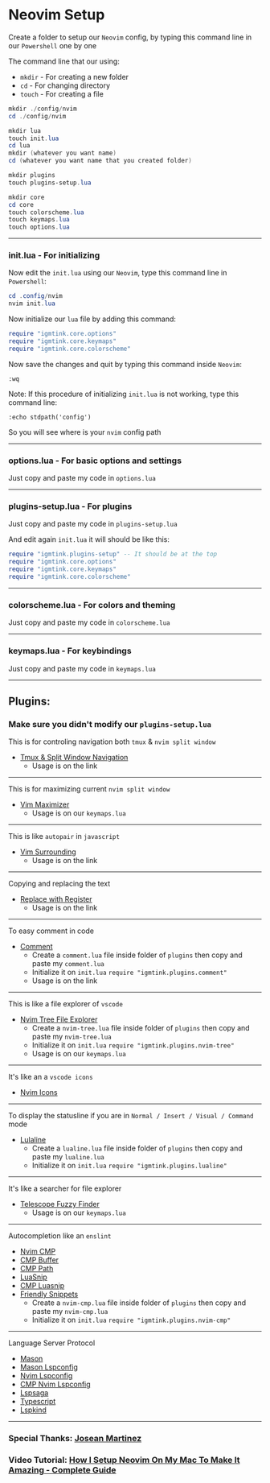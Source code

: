# Neovim Setup

Create a folder to setup our `Neovim` config, by typing this command line in our `Powershell` one by one

The command line that our using:
- `mkdir` - For creating a new folder
- `cd` - For changing directory
- `touch` - For creating a file

```powershell
mkdir ./config/nvim
cd ./config/nvim

mkdir lua
touch init.lua
cd lua
mkdir (whatever you want name)
cd (whatever you want name that you created folder)

mkdir plugins
touch plugins-setup.lua

mkdir core
cd core
touch colorscheme.lua
touch keymaps.lua
touch options.lua
```

***

### init.lua - For initializing

Now edit the `init.lua` using our `Neovim`, type this command line in `Powershell`: 

```powershell
cd .config/nvim
nvim init.lua
```

Now initialize our `lua` file by adding this command:

```lua
require "igmtink.core.options"
require "igmtink.core.keymaps"
require "igmtink.core.colorscheme"
```

Now save the changes and quit by typing this command inside `Neovim`:

```nvim
:wq
```

Note: If this procedure of initializing `init.lua` is not working, type this command line:

```nvim
:echo stdpath('config')
```

So you will see where is your `nvim` config path

***

### options.lua - For basic options and settings

Just copy and paste my code in `options.lua`

***

### plugins-setup.lua - For plugins

Just copy and paste my code in `plugins-setup.lua`

And edit again `init.lua` it will should be like this:

```lua
require "igmtink.plugins-setup" -- It should be at the top
require "igmtink.core.options"
require "igmtink.core.keymaps"
require "igmtink.core.colorscheme"
```

***

### colorscheme.lua - For colors and theming

Just copy and paste my code in `colorscheme.lua`

***

### keymaps.lua - For keybindings

Just copy and paste my code in `keymaps.lua`

***

## Plugins:
### Make sure you didn't modify our `plugins-setup.lua`

This is for controling navigation both `tmux` & `nvim split window`
- [Tmux & Split Window Navigation](https://github.com/christoomey/vim-tmux-navigator)
  - Usage is on the link
  
***

This is for maximizing current `nvim split window`
- [Vim Maximizer](https://github.com/szw/vim-maximizer)
  - Usage is on our `keymaps.lua`
  
***

This is like `autopair` in `javascript`
- [Vim Surrounding](https://github.com/tpope/vim-surround)
  - Usage is on the link
  
***

Copying and replacing the text
- [Replace with Register](https://github.com/vim-scripts/ReplaceWithRegister)
  - Usage is on the link
  
***

To easy comment in code
- [Comment](https://github.com/numToStr/Comment.nvim)
  - Create a `comment.lua` file inside folder of `plugins` then copy and paste my `comment.lua`
  - Initialize it on `init.lua` `require "igmtink.plugins.comment"`
  - Usage is on the link
  
***

This is like a file explorer of `vscode`
- [Nvim Tree File Explorer](https://github.com/nvim-tree/nvim-tree.lua)
  - Create a `nvim-tree.lua` file inside folder of `plugins` then copy and paste my `nvim-tree.lua`
  - Initialize it on `init.lua` `require "igmtink.plugins.nvim-tree"`
  - Usage is on our `keymaps.lua`
  
***

It's like an a `vscode icons`
- [Nvim Icons](https://github.com/nvim-tree/nvim-web-devicons)

***

To display the statusline if you are in `Normal / Insert / Visual / Command` mode 
- [Lulaline](https://github.com/nvim-lualine/lualine.nvim)
  - Create a `lualine.lua` file inside folder of `plugins` then copy and paste my `lualine.lua`
  - Initialize it on `init.lua` `require "igmtink.plugins.lualine"`
 
***

It's like a searcher for file explorer
- [Telescope Fuzzy Finder](https://github.com/nvim-telescope/telescope.nvim#getting-started)
  - Usage is on our `keymaps.lua`
  
***

Autocompletion like an `enslint`
- [Nvim CMP](https://github.com/hrsh7th/nvim-cmp)
- [CMP Buffer](https://github.com/hrsh7th/cmp-buffer)
- [CMP Path](https://github.com/hrsh7th/cmp-path)
- [LuaSnip](https://github.com/L3MON4D3/LuaSnip)
- [CMP Luasnip](https://github.com/saadparwaiz1/cmp_luasnip)
- [Friendly Snippets](https://github.com/rafamadriz/friendly-snippets)
  - Create a `nvim-cmp.lua` file inside folder of `plugins` then copy and paste my `nvim-cmp.lua`
  - Initialize it on `init.lua` `require "igmtink.plugins.nvim-cmp"`

***

Language Server Protocol
- [Mason](https://github.com/williamboman/mason.nvim)
- [Mason Lspconfig](https://github.com/williamboman/mason-lspconfig.nvim)
- [Nvim Lspconfig](https://github.com/neovim/nvim-lspconfig)
- [CMP Nvim Lspconfig](https://github.com/hrsh7th/cmp-nvim-lsp)
- [Lspsaga](https://github.com/glepnir/lspsaga.nvim)
- [Typescript](https://github.com/jose-elias-alvarez/typescript.nvim)
- [Lspkind](https://github.com/onsails/lspkind.nvim)

***

### Special Thanks: [Josean Martinez](https://www.youtube.com/watch?v=vdn_pKJUda8&list=PLmMocGWXmbd_MTRMJTTK8lCxmBcjYZvF_&index=2&t=449s)

### Video Tutorial: [How I Setup Neovim On My Mac To Make It Amazing - Complete Guide](https://www.youtube.com/watch?v=vdn_pKJUda8&list=PLmMocGWXmbd_MTRMJTTK8lCxmBcjYZvF_&index=2&t=449s)
